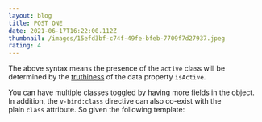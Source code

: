 ```yaml
---
layout: blog
title: POST ONE
date: 2021-06-17T16:22:00.112Z
thumbnail: /images/15efd3bf-c74f-49fe-bfeb-7709f7d27937.jpeg
rating: 4
---
```

The above syntax means the presence of the `active` class will be determined by the [truthiness](https://developer.mozilla.org/en-US/docs/Glossary/Truthy) of the data property `isActive`.

You can have multiple classes toggled by having more fields in the object. In addition, the `v-bind:class` directive can also co-exist with the plain `class` attribute. So given the following template: